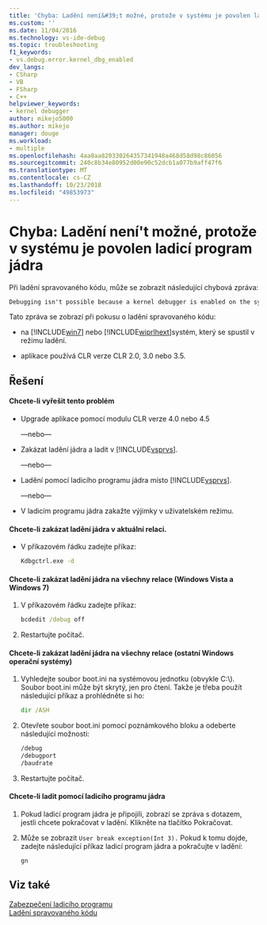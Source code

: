 ```yaml
---
title: 'Chyba: Ladění není&#39;t možné, protože v systému je povolen ladicí program jádra | Dokumentace Microsoftu'
ms.custom: ''
ms.date: 11/04/2016
ms.technology: vs-ide-debug
ms.topic: troubleshooting
f1_keywords:
- vs.debug.error.kernel_dbg_enabled
dev_langs:
- CSharp
- VB
- FSharp
- C++
helpviewer_keywords:
- kernel debugger
author: mikejo5000
ms.author: mikejo
manager: douge
ms.workload:
- multiple
ms.openlocfilehash: 4aa8aa820330264357341948a468d58d98c86056
ms.sourcegitcommit: 240c8b34e80952d00e90c52dcb1a077b9aff47f6
ms.translationtype: MT
ms.contentlocale: cs-CZ
ms.lasthandoff: 10/23/2018
ms.locfileid: "49853973"
---
```

# <a name="error-debugging-isn39t-possible-because-a-kernel-debugger-is-enabled-on-the-system"></a>Chyba: Ladění není&#39;t možné, protože v systému je povolen ladicí program jádra
Při ladění spravovaného kódu, může se zobrazit následující chybová zpráva:  
  
```cmd
Debugging isn't possible because a kernel debugger is enabled on the system  
```  
  
 Tato zpráva se zobrazí při pokusu o ladění spravovaného kódu:  
  
- na [!INCLUDE[win7](../debugger/includes/win7_md.md)] nebo [!INCLUDE[wiprlhext](../debugger/includes/wiprlhext_md.md)]systém, který se spustil v režimu ladění.  
  
- aplikace používá CLR verze CLR 2.0, 3.0 nebo 3.5.  
  
## <a name="solution"></a>Řešení  
  
#### <a name="to-fix-this-problem"></a>Chcete-li vyřešit tento problém  
  
- Upgrade aplikace pomocí modulu CLR verze 4.0 nebo 4.5  
  
   —nebo—  
  
- Zakázat ladění jádra a ladit v [!INCLUDE[vsprvs](../code-quality/includes/vsprvs_md.md)].  
  
   —nebo—  
  
- Ladění pomocí ladicího programu jádra místo [!INCLUDE[vsprvs](../code-quality/includes/vsprvs_md.md)].  
  
   —nebo—  
  
- V ladicím programu jádra zakažte výjimky v uživatelském režimu.  
  
#### <a name="to-disable-kernel-debugging-in-the-current-session"></a>Chcete-li zakázat ladění jádra v aktuální relaci.  
  
-   V příkazovém řádku zadejte příkaz:  
  
    ```cmd
    Kdbgctrl.exe -d  
    ```  
  
#### <a name="to-disable-kernel-debugging-for-all-sessions-windows-vista-and-windows-7"></a>Chcete-li zakázat ladění jádra na všechny relace (Windows Vista a Windows 7)  
  
1.  V příkazovém řádku zadejte příkaz:  
  
    ```cmd
    bcdedit /debug off   
    ```  
  
2.  Restartujte počítač.  
  
#### <a name="to-disable-kernel-debugging-for-all-sessions-other-windows-operating-systems"></a>Chcete-li zakázat ladění jádra na všechny relace (ostatní Windows operační systémy)  
  
1.  Vyhledejte soubor boot.ini na systémovou jednotku (obvykle C:\\). Soubor boot.ini může být skrytý, jen pro čtení. Takže je třeba použít následující příkaz a prohlédněte si ho:  
  
    ```cmd
    dir /ASH  
    ```  
  
2.  Otevřete soubor boot.ini pomocí poznámkového bloku a odeberte následující možnosti:  
  
    ```cmd
    /debug  
    /debugport  
    /baudrate  
    ```  
  
3.  Restartujte počítač.  
  
#### <a name="to-debug-with-the-kernel-debugger"></a>Chcete-li ladit pomocí ladicího programu jádra  
  
1.  Pokud ladicí program jádra je připojili, zobrazí se zpráva s dotazem, jestli chcete pokračovat v ladění. Klikněte na tlačítko Pokračovat.  
  
2.  Může se zobrazit `User break exception(Int 3).` Pokud k tomu dojde, zadejte následující příkaz ladicí program jádra a pokračujte v ladění:  
  
     `gn`  
  
## <a name="see-also"></a>Viz také  
 [Zabezpečení ladicího programu](../debugger/debugger-security.md)   
 [Ladění spravovaného kódu](../debugger/debugging-managed-code.md)
